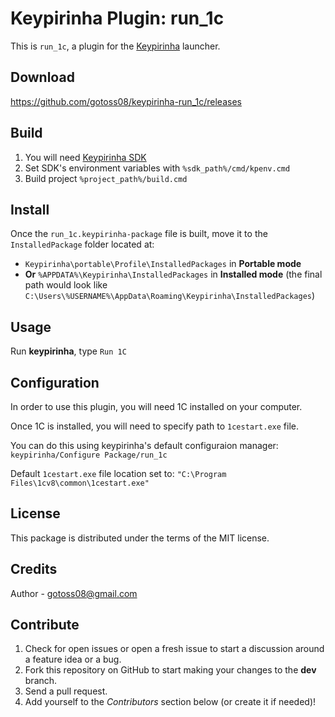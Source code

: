 # Keypirinha Plugin: run_1c

This is `run_1c`, a plugin for the
[Keypirinha](http://keypirinha.com) launcher.


## Download

https://github.com/gotoss08/keypirinha-run_1c/releases


## Build

1. You will need [Keypirinha SDK](https://github.com/Keypirinha/SDK)
2. Set SDK's environment variables with `%sdk_path%/cmd/kpenv.cmd`
3. Build project `%project_path%/build.cmd`


## Install

Once the `run_1c.keypirinha-package` file is built,
move it to the `InstalledPackage` folder located at:

* `Keypirinha\portable\Profile\InstalledPackages` in **Portable mode**
* **Or** `%APPDATA%\Keypirinha\InstalledPackages` in **Installed mode** (the
  final path would look like
  `C:\Users\%USERNAME%\AppData\Roaming\Keypirinha\InstalledPackages`)


## Usage

Run **keypirinha**, type `Run 1C`


## Configuration

In order to use this plugin, you will need 1C installed on your computer.

Once 1C is installed, you will need to specify path to `1cestart.exe` file.

You can do this using keypirinha's default configuraion manager: `keypirinha/Configure Package/run_1c`

Default `1cestart.exe` file location set to: `"C:\Program Files\1cv8\common\1cestart.exe"`


## License

This package is distributed under the terms of the MIT license.


## Credits

Author - gotoss08@gmail.com


## Contribute

1. Check for open issues or open a fresh issue to start a discussion around a
   feature idea or a bug.
2. Fork this repository on GitHub to start making your changes to the **dev**
   branch.
3. Send a pull request.
4. Add yourself to the *Contributors* section below (or create it if needed)!
